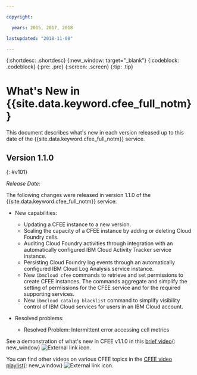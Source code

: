```yaml
---

copyright:

  years: 2015, 2017, 2018

lastupdated: "2018-11-08"

---
```


{:shortdesc: .shortdesc}
{:new_window: target="_blank"}
{:codeblock: .codeblock}
{:pre: .pre}
{:screen: .screen}
{:tip: .tip}

# What's New in {{site.data.keyword.cfee_full_notm}}

This document describes what's new in each version released up to this date of the {{site.data.keyword.cfee_full_notm}} service.

## Version 1.1.0
{: #v101}

_Release Date:_

The following changes were released in version 1.1.0 of the {{site.data.keyword.cfee_full_notm}} service:

* New capabilities:
   * Updating a CFEE instance to a new version.
   * Scaling the capacity of a CFEE instance by adding or deleting Cloud Foundry cells.
   * Auditing Cloud Foundry activities through integration with an automatically configured IBM Cloud Activity Tracker service instance.
   * Persisting Cloud Foundry log events through an automatically configured IBM Cloud Log Analysis service instance.
   * New `ibmcloud cfee` commands to retrieve and set permissions to create CFEE instances. The commands aggregate and simplify the setting of permissions for the CFEE service and for the required supporting services.
   * New `ibmcloud catalog blacklist` command to simplify visibility control of IBM Cloud services for users in an IBM Cloud account.

* Resolved problems:
   *  Resolved Problem: Intermittent error accessing cell metrics
   
See a demonstration of what's new in CFEE v1.1.0 in this [brief video](https://ibm.biz/CFEE-v110){: new_window} ![External link icon](../icons/launch-glyph.svg "External link icon").

You can find other videos on various CFEE topics in the [CFEE video playlist](https://ibm.biz/CFEE-Playlist){: new_window} ![External link icon](../icons/launch-glyph.svg "External link icon").
